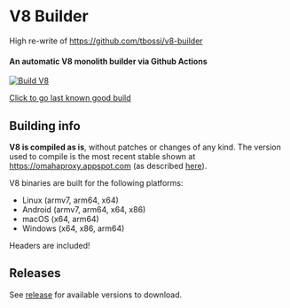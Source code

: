 # V8 Builder
High re-write of https://github.com/tbossi/v8-builder
#### An automatic V8 monolith builder via Github Actions

[![Build V8](https://github.com/TrueXPixells/v8-builder/actions/workflows/build.yml/badge.svg)](https://github.com/TrueXPixells/v8-builder)

[Click to go last known good build](https://github.com/TrueXPixells/v8-builder/releases/tag/11.8.173)

## Building info
**V8 is compiled as is**, without patches or changes of any kind.
The version used to compile is the most recent stable shown at https://omahaproxy.appspot.com (as described [here](https://v8.dev/docs/source-code#source-code-branches)).

V8 binaries are built for the following platforms:
- Linux (armv7, arm64, x64)
- Android (armv7, arm64, x64, x86)
- macOS (x64, arm64)
- Windows (x64, x86, arm64)

Headers are included!

## Releases
See [release](https://github.com/truexpixells/v8-builder/releases) for available versions to download.

